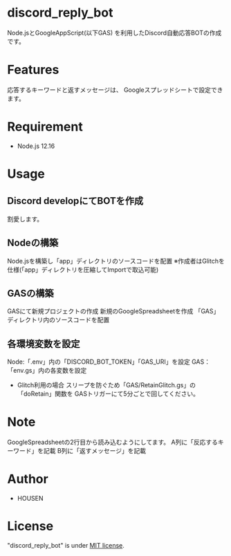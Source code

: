 # discord_reply_bot

Node.jsとGoogleAppScript(以下GAS)
を利用したDiscord自動応答BOTの作成です。

# Features

応答するキーワードと返すメッセージは、
Googleスプレッドシートで設定できます。

# Requirement

* Node.js 12.16

# Usage

## Discord developにてBOTを作成
割愛します。
## Nodeの構築
Node.jsを構築し「app」ディレクトリのソースコードを配置
※作成者はGlitchを仕様(「app」ディレクトリを圧縮してImportで取込可能)
## GASの構築
GASにて新規プロジェクトの作成
新規のGoogleSpreadsheetを作成
「GAS」ディレクトリ内のソースコードを配置
## 各環境変数を設定
Node:「.env」内の「DISCORD_BOT_TOKEN」「GAS_URI」を設定
GAS：「env.gs」内の各変数を設定
* Glitch利用の場合
スリープを防ぐため「GAS/RetainGlitch.gs」の「doRetain」関数を
GASトリガーにて5分ごとで回してください。

# Note

GoogleSpreadsheetの2行目から読み込むようにしてます。
A列に「反応するキーワード」を記載
B列に「返すメッセージ」を記載

# Author

* HOUSEN

# License

"discord_reply_bot" is under [MIT license](https://en.wikipedia.org/wiki/MIT_License).
